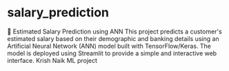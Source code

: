 # salary_prediction
🧠 Estimated Salary Prediction using ANN This project predicts a customer's estimated salary based on their demographic and banking details using an Artificial Neural Network (ANN) model built with TensorFlow/Keras. The model is deployed using Streamlit to provide a simple and interactive web interface. Krish Naik ML project
